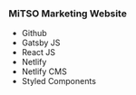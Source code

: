 ### MiTSO Marketing Website
  - Github
  - Gatsby JS
  - React JS
  - Netlify
  - Netlify CMS
  - Styled Components
